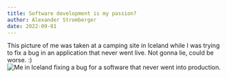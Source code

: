 ```yaml
---
title: Software development is my passion?
author: Alexander Stromberger
date: 2022-09-01
---
```


This picture of me was taken at a camping site in Iceland while I was trying to fix a bug in an application that never went live.  Not gonna lie, could be worse. :)
![Me in Iceland fixing a bug for a software that never went into production.](https://public.st.fyi/blog/loveseng.jpg)